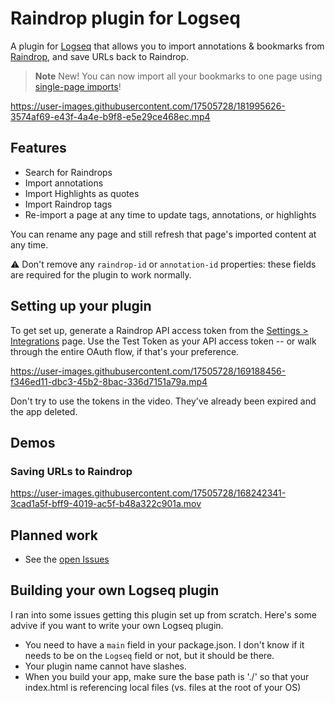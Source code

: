 # Raindrop plugin for Logseq

A plugin for [Logseq](https://github.com/logseq/logseq) that allows you to import annotations & bookmarks from [Raindrop](https://raindrop.io/), and save URLs back to Raindrop.

> **Note**
> New! You can now import all your bookmarks to one page using [single-page imports](https://github.com/phildenhoff/logseq-raindrop/wiki/Single-Page-Imports)!

https://user-images.githubusercontent.com/17505728/181995626-3574af69-e43f-4a4e-b9f8-e5e29ce468ec.mp4

## Features

- Search for Raindrops
- Import annotations
- Import Highlights as quotes
- Import Raindrop tags
- Re-import a page at any time to update tags, annotations, or highlights

You can rename any page and still refresh that page's imported content at any time.

⚠️ Don't remove any `raindrop-id` or `annotation-id` properties: these fields are required for the plugin to work normally.

## Setting up your plugin

To get set up, generate a Raindrop API access token from the [Settings >
Integrations](https://app.raindrop.io/settings/integrations) page. Use the Test
Token as your API access token -- or walk through the entire OAuth flow, if
that's your preference.

https://user-images.githubusercontent.com/17505728/169188456-f346ed11-dbc3-45b2-8bac-336d7151a79a.mp4

Don't try to use the tokens in the video. They've already been expired and the app deleted.

## Demos

### Saving URLs to Raindrop

https://user-images.githubusercontent.com/17505728/168242341-3cad1a5f-bff9-4019-ac5f-b48a322c901a.mov

## Planned work

- See the [open Issues](https://github.com/phildenhoff/logseq-raindrop/issues)

## Building your own Logseq plugin

I ran into some issues getting this plugin set up from scratch. Here's some
advive if you want to write your own Logseq plugin.

- You need to have a `main` field in your package.json. I don't know if it
  needs to be on the `Logseq` field or not, but it should be there.
- Your plugin name cannot have slashes.
- When you build your app, make sure the base path is './' so that your
  index.html is referencing local files (vs. files at the root of your OS)
